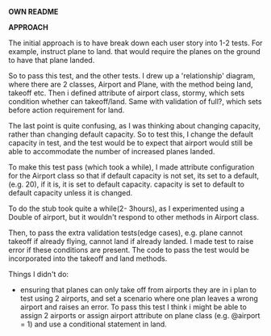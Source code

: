 **OWN README**

**APPROACH**

The initial approach is to have break down each user story into 1-2 tests. For example, instruct plane to land. that would require the planes on the ground to have that plane landed.

So to pass this test, and the other tests. I drew up a 'relationship' diagram, where there are 2 classes, Airport and Plane, with the method being land, takeoff etc. Then i defined attribute of airport class, stormy, which sets condition whether can takeoff/land. Same with validation of full?, which sets before action requirement for land.

The last point is quite confusing, as I was thinking about changing capacity, rather than changing default capacity. So to test this, I change the default capacity in test, and the test would be to expect that airport would still be able to accommodate the number of increased planes landed.

To make this test pass (which took a while), I made attribute configuration for the Airport class so that if default capacity is not set, its set to a default,(e.g. 20), if it is, it is set to default capacity. capacity is set to default to default capacity unless it is changed.

To do the stub took quite a while(2- 3hours), as I experimented using a Double of airport, but it wouldn't respond to other methods in Airport class.


Then, to pass the extra validation tests(edge cases), e.g. plane cannot takeoff if already flying, cannot land if already landed. I made test to raise error if these conditions are present. The code to pass the test would be incorporated into the takeoff and land methods.

Things I didn't do:
-  ensuring that planes can only take off from airports they are in
i plan to test using 2 airports, and set a scenario where one plan leaves a wrong airport and raises an error. To pass this test I think i might be able to assign 2 airports or assign airport attribute on plane class (e.g. @airport = 1) and use a conditional statement in land.
